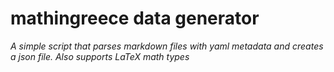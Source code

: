# mathingreece data generator
*A simple script that parses markdown files with yaml metadata and creates a json file. Also supports LaTeX math types*